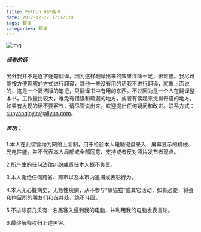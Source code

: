 ```yaml
---
title: Python DSP翻译
date: 2017-12-27 17:12:28
tags: 翻译
categories: 翻译
---
```


![img](img1.jpg)

##### 译者的话

另外我并不是逐字逐句翻译，因为这样翻译出来的效果洋味十足，很难懂。我尽可能按方便理解的方式进行翻译，其他一些没有用的话我不进行翻译，就像上面说的，这是一个简洁版的笔记，只翻译书中有用的东西。不过因为是一个人在翻译整本书，工作量比较大，难免有错误和疏漏的地方，或者有读起来觉得奇怪的地方，如果有发现的话不要客气，请尽管说出来，欢迎提出任何疑问和改进。联系方式：sunyanqinyin@aliyun.com。

<!--more-->

##### **声明：**

1.本人在此留言均为网络上复制，用千检验本人电脑键盘录入、屏幕显示的机械、光电性能。并不代表本人局部或全部同意、支持或者反对照片发布者观点。

2.所产生的任何法律纠纷或责任本人概不负责。

3.本人谢绝任何跨省、跨市以及本市内追捕或表彰行为。

4.本人无心脏病史，无急性疾病，从不参与“躲猫猫”或其它活动，如有必要，将会和拘留所的朋友们和谐共处，绝不斗殴。 

5.不排除前几夭有一名黑客入侵到我的电脑，并利用我的电脑发表言论。

6.最终解释权归上述黑客。